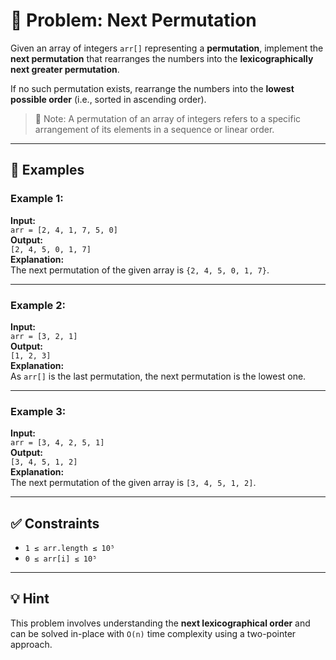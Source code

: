 # 🔄 Problem: Next Permutation

Given an array of integers `arr[]` representing a **permutation**, implement the **next permutation** that rearranges the numbers into the **lexicographically next greater permutation**.

If no such permutation exists, rearrange the numbers into the **lowest possible order** (i.e., sorted in ascending order).

> 📌 Note: A permutation of an array of integers refers to a specific arrangement of its elements in a sequence or linear order.

---

## 🧠 Examples

### Example 1:
**Input:**  
`arr = [2, 4, 1, 7, 5, 0]`  
**Output:**  
`[2, 4, 5, 0, 1, 7]`  
**Explanation:**  
The next permutation of the given array is `{2, 4, 5, 0, 1, 7}`.

---

### Example 2:
**Input:**  
`arr = [3, 2, 1]`  
**Output:**  
`[1, 2, 3]`  
**Explanation:**  
As `arr[]` is the last permutation, the next permutation is the lowest one.

---

### Example 3:
**Input:**  
`arr = [3, 4, 2, 5, 1]`  
**Output:**  
`[3, 4, 5, 1, 2]`  
**Explanation:**  
The next permutation of the given array is `[3, 4, 5, 1, 2]`.

---

## ✅ Constraints
- `1 ≤ arr.length ≤ 10⁵`
- `0 ≤ arr[i] ≤ 10⁵`

---

## 💡 Hint
This problem involves understanding the **next lexicographical order** and can be solved in-place with `O(n)` time complexity using a two-pointer approach.